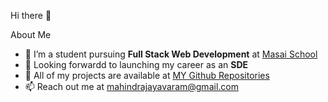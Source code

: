 Hi there 👋


<!-- **Mahindra-Jayavaram/Mahindra-Jayavaram** is a ✨ _special_ ✨ repository because its `README.md` (this file) appears on your GitHub profile. -->

<!-- Here are some ideas to get you started: -->

About Me

- 🌱 I’m a student pursuing **Full Stack Web Development** at [Masai School](https://www.masaischool.com/)
- 👯 Looking forwardd to launching my career as an **SDE**
- 🤔 All of my projects are available at [MY Github Repositories](https://github.com/Mahindra-Jayavaram?tab=repositories)
- 📫 Reach out me at [mahindrajayavaram@gmail.com](mailto:mahindrajayavaram@gmail.com)


